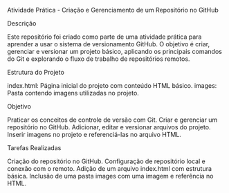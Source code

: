 Atividade Prática - Criação e Gerenciamento de um Repositório no GitHub

Descrição

Este repositório foi criado como parte de uma atividade prática para aprender a usar o sistema de
versionamento GitHub. O objetivo é criar, gerenciar e versionar um projeto básico, aplicando os
principais comandos do Git e explorando o fluxo de trabalho de repositórios remotos.


Estrutura do Projeto

index.html: Página inicial do projeto com conteúdo HTML básico.
images: Pasta contendo imagens utilizadas no projeto.

Objetivo

Praticar os conceitos de controle de versão com Git.
Criar e gerenciar um repositório no GitHub.
Adicionar, editar e versionar arquivos do projeto.
Inserir imagens no projeto e referenciá-las no arquivo HTML.



Tarefas Realizadas

Criação do repositório no GitHub.
Configuração de repositório local e conexão com o remoto.
Adição de um arquivo index.html com estrutura básica.
Inclusão de uma pasta images com uma imagem e referência no HTML.
